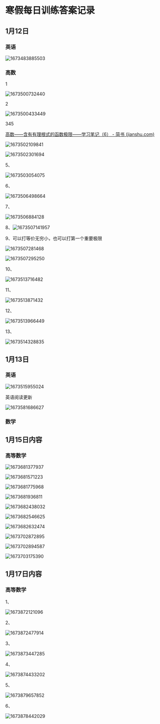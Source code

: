 # 寒假每日训练答案记录

## 1月12日

### 英语

![1673483885503](E:\文档_Typora\总结相关\寒假每日训练答案记录.assets\1673483885503.png)





### 高数



1

![1673500732440](E:\文档_Typora\总结相关\寒假每日训练答案记录.assets\1673500732440.png)



2

![1673500433449](E:\文档_Typora\总结相关\寒假每日训练答案记录.assets\1673500433449.png)







345

[高数——含有有理根式的函数极限——学习笔记（6） - 简书 (jianshu.com)](https://www.jianshu.com/p/1cadf070b13f) 

![1673502109841](E:\文档_Typora\总结相关\寒假每日训练答案记录.assets\1673502109841.png)

![1673502301694](E:\文档_Typora\总结相关\寒假每日训练答案记录.assets\1673502301694.png)

5、

![1673503054075](E:\文档_Typora\总结相关\寒假每日训练答案记录.assets\1673503054075.png)

6、

![1673506498664](E:\文档_Typora\总结相关\寒假每日训练答案记录.assets\1673506498664.png)

7、

![1673506884128](E:\文档_Typora\总结相关\寒假每日训练答案记录.assets\1673506884128.png)



8、![1673507141957](E:\文档_Typora\总结相关\寒假每日训练答案记录.assets\1673507141957.png)



9、可以打等价无穷小，也可以打第一个重要极限

![1673507281468](E:\文档_Typora\总结相关\寒假每日训练答案记录.assets\1673507281468.png)

![1673507295250](E:\文档_Typora\总结相关\寒假每日训练答案记录.assets\1673507295250.png)



10、

![1673513716482](E:\文档_Typora\总结相关\寒假每日训练答案记录.assets\1673513716482.png)



11、

![1673513871432](E:\文档_Typora\总结相关\寒假每日训练答案记录.assets\1673513871432.png)

12、

![1673513966449](E:\文档_Typora\总结相关\寒假每日训练答案记录.assets\1673513966449.png)

13、

![1673514328835](E:\文档_Typora\总结相关\寒假每日训练答案记录.assets\1673514328835.png)





## 1月13日

### 英语

![1673515955024](E:\文档_Typora\总结相关\寒假每日训练答案记录.assets\1673515955024.png)



英语阅读更新

![1673581686627](E:\文档_Typora\总结相关\寒假每日训练答案记录.assets\1673581686627.png)





### 数学





## 1月15日内容

### 高等数学

![1673681377937](E:\文档_Typora\总结相关\寒假每日训练答案记录.assets\1673681377937.png)



![1673681571223](E:\文档_Typora\总结相关\寒假每日训练答案记录.assets\1673681571223.png)



![1673681775968](E:\文档_Typora\总结相关\寒假每日训练答案记录.assets\1673681775968.png)

![1673681936811](E:\文档_Typora\总结相关\寒假每日训练答案记录.assets\1673681936811.png)

![1673682438032](E:\文档_Typora\总结相关\寒假每日训练答案记录.assets\1673682438032.png)

![1673682546625](E:\文档_Typora\总结相关\寒假每日训练答案记录.assets\1673682546625.png)



![1673682632474](E:\文档_Typora\总结相关\寒假每日训练答案记录.assets\1673682632474.png)



![1673702872895](E:\文档_Typora\总结相关\寒假每日训练答案记录.assets\1673702872895.png)

![1673702894587](E:\文档_Typora\总结相关\寒假每日训练答案记录.assets\1673702894587.png)



![1673703175390](E:\文档_Typora\总结相关\寒假每日训练答案记录.assets\1673703175390.png)



## 1月17日内容

### 高等数学

1、

![1673872121096](E:\文档_Typora\总结相关\寒假每日训练答案记录.assets\1673872121096.png)

2、

![1673872477914](E:\文档_Typora\总结相关\寒假每日训练答案记录.assets\1673872477914.png)

3、

![1673873447285](E:\文档_Typora\总结相关\寒假每日训练答案记录.assets\1673873447285.png)

4、

![1673874433202](E:\文档_Typora\总结相关\寒假每日训练答案记录.assets\1673874433202.png)



5、

![1673879657852](E:\文档_Typora\总结相关\寒假每日训练答案记录.assets\1673879657852.png)



6、

![1673878442029](E:\文档_Typora\总结相关\寒假每日训练答案记录.assets\1673878442029.png)

